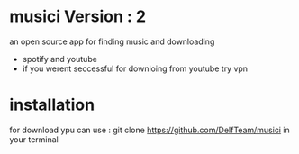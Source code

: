 # musici Version : 2
an open source app for finding music and downloading

* spotify and youtube
* if you werent seccessful for downloing from youtube try vpn

# installation
for download ypu can use : 
git clone https://github.com/DelfTeam/musici
in your terminal


